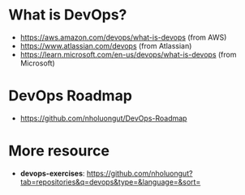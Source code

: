 # What is DevOps?

- https://aws.amazon.com/devops/what-is-devops (from AWS)
- https://www.atlassian.com/devops (from Atlassian)
- https://learn.microsoft.com/en-us/devops/what-is-devops (from Microsoft)

# DevOps Roadmap

- https://github.com/nholuongut/DevOps-Roadmap

# More resource

- **devops-exercises**: https://github.com/nholuongut?tab=repositories&q=devops&type=&language=&sort=
